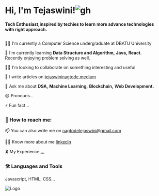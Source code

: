 
# Hi, I'm Tejaswini!![gh](https://camo.githubusercontent.com/b0fa06ee100360ae8811a115c133de7848891e3b/68747470733a2f2f6769746875622e6769746875626173736574732e636f6d2f696d616765732f6d6f6e612d776869737065722e676966)

#### Tech Enthusiast,inspired by techies to learn more advance technologies with right approach.
##

👩‍💻 I'm currently a Computer Science undergraduate at DBATU University

🧠 I'm currently learning **Data Structure and Algorithm,** **Java,** **React.** Recently enjoying problem solving as well.

👯‍♀️ I'm looking to collaborate on something interesting and useful

📝 I write articles on [tejaswininagtode.medium](https://nagtodetejaswini.medium.com/)

💬 Ask me about **DSA,** **Machine Learning,** **Blockchain,** **Web Development.** 



😄 Pronouns...

⚡️ Fun fact...


### 🔗 How to reach me:
📫 You can also write me on [nagtodetejaswini@gmail.com](tdo)

👩‍💼 Know more about me [linkedin](https://www.linkedin.com/in/tejaswininagtode/)

🎗️ My Experience [...](https://github.com/tejaswininagtode/Portfolio/blob/main/TejaswiniNagtode_Updated_Resume.pdf)
### 🛠 Languages and Tools
Javascript, HTML, CSS...


![Logo](https://drive.google.com/file/d/1LXNvf6mbTQKpis56UImzbmQq2p2szCdq/view?usp=sharing)

